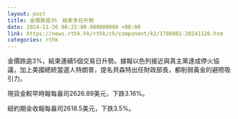 ```yaml
---
layout: post
title: 金價跌逾3%　結束多日升勢
date: 2024-11-26 06:22:00.000000000 +08:00
link: https://news.rthk.hk/rthk/ch/component/k2/1780802-20241126.htm
categories: rthk
---
```


金價跌逾3%，結束連續5個交易日升勢。據報以色列接近與真主黨達成停火協議，加上美國總統當選人特朗普，提名貝森特出任財政部長，都削弱黃金的避險吸引力。

現貨金較早時報每盎司2626.89美元，下跌3.16%。

紐約期金收報每盎司2618.5美元，下跌3.5%。
